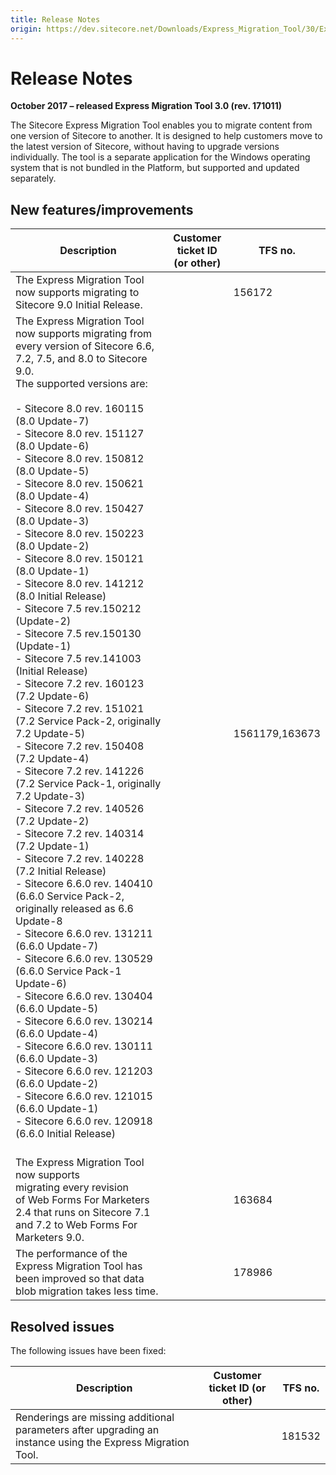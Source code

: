 ```yaml
---
title: Release Notes
origin: https://dev.sitecore.net/Downloads/Express_Migration_Tool/30/Express_Migration_Tool_30_Initial_Release/Release_Notes
---
```


# Release Notes

**October 2017 – released Express Migration Tool 3.0 (rev. 171011)**

​The Sitecore Express Migration Tool enables you to migrate content from one version of Sitecore to another. It is designed to help customers move to the latest version of Sitecore, without having to upgrade versions individually. The tool is a separate application for the Windows operating system that is not bundled in the Platform, but supported and updated separately.

## New features/improvements

 | Description | Customer ticket ID (or other) | TFS no. |
 | --- | --- | --- |
 | ​The Express Migration Tool now supports migrating to Sitecore 9.0 Initial Release. |  | 156172 |
 | The Express Migration Tool now supports migrating from every version of Sitecore 6.6, 7.2, 7.5, and 8.0 to Sitecore 9.0.  <br />The supported versions are:<br /><br />-   Sitecore 8.0 rev. 160115 (8.0 Update-7)<br />-   Sitecore 8.0 rev. 151127 (8.0 Update-6)<br />-   Sitecore 8.0 rev. 150812 (8.0 Update-5)<br />-   Sitecore 8.0 rev. 150621 (8.0 Update-4)<br />-   Sitecore 8.0 rev. 150427 (8.0 Update-3)<br />-   Sitecore 8.0 rev. 150223 (8.0 Update-2)<br />-   Sitecore 8.0 rev. 150121 (8.0 Update-1)<br />-   Sitecore 8.0 rev. 141212 (8.0 Initial Release)<br />-   Sitecore 7.5 rev.150212 (Update-2)<br />-   Sitecore 7.5 rev.150130 (Update-1)<br />-   Sitecore 7.5 rev.141003 (Initial Release)<br />-   Sitecore 7.2 rev. 160123 (7.2 Update-6)<br />-   Sitecore 7.2 rev. 151021 (7.2 Service Pack-2, originally 7.2 Update-5)<br />-   Sitecore 7.2 rev. 150408 (7.2 Update-4)<br />-   Sitecore 7.2 rev. 141226 (7.2 Service Pack-1, originally 7.2 Update-3)<br />-   Sitecore 7.2 rev. 140526 (7.2 Update-2)<br />-   Sitecore 7.2 rev. 140314 (7.2 Update-1)<br />-   Sitecore 7.2 rev. 140228 (7.2 Initial Release)<br />-   Sitecore 6.6.0 rev. 140410 (6.6.0 Service Pack-2, originally released as 6.6 Update-8<br />-   Sitecore 6.6.0 rev. 131211 (6.6.0 Update-7)<br />-   Sitecore 6.6.0 rev. 130529 (6.6.0 Service Pack-1 Update-6)<br />-   Sitecore 6.6.0 rev. 130404 (6.6.0 Update-5)<br />-   Sitecore 6.6.0 rev. 130214 (6.6.0 Update-4)<br />-   Sitecore 6.6.0 rev. 130111 (6.6.0 Update-3)<br />-   Sitecore 6.6.0 rev. 121203 (6.6.0 Update-2)<br />-   Sitecore 6.6.0 rev. 121015 (6.6.0 Update-1)<br />-   Sitecore 6.6.0 rev. 120918 (6.6.0 Initial Release)<br /><br /> |  | 1561179,163673 |
 | The Express Migration Tool now supports migrating every revision of Web Forms For Marketers 2.4 that runs on Sitecore 7.1 and 7.2 to Web Forms For Marketers 9.0​. |  | 163684 |
 | The performance of the Express Migration Tool has been improved so that data blob migration takes less time. |  | 178986 |

## Resolved issues

The following issues have been fixed:

 | Description | Customer ticket ID (or other) | TFS no. |
 | --- | --- | --- |
 | Renderings are missing additional parameters after upgrading an instance using the Express Migration Tool​. |  | 181532 |